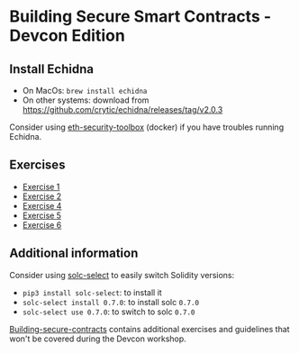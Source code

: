 # Building Secure Smart Contracts - Devcon Edition


## Install Echidna
- On MacOs: `brew install echidna`
- On other systems: download from https://github.com/crytic/echidna/releases/tag/v2.0.3

Consider using [eth-security-toolbox](https://github.com/trailofbits/eth-security-toolbox/) (docker) if you have troubles running Echidna.

## Exercises
- [Exercise 1](program-analysis/echidna/Exercise-1.md)
- [Exercise 2](program-analysis/echidna/Exercise-2.md)
- [Exercise 4](program-analysis/echidna/Exercise-4.md)
- [Exercise 5](program-analysis/echidna/Exercise-5.md)
- [Exercise 6](program-analysis/echidna/Exercise-6.md)

## Additional information
Consider using [solc-select](https://github.com/crytic/solc-select) to easily switch Solidity versions:
- `pip3 install solc-select`: to install it
- `solc-select install 0.7.0`: to install solc `0.7.0`
- `solc-select use 0.7.0`: to switch to solc `0.7.0`

[Building-secure-contracts](https://github.com/crytic/building-secure-contracts) contains additional exercises and guidelines that won't be covered during the Devcon workshop.

